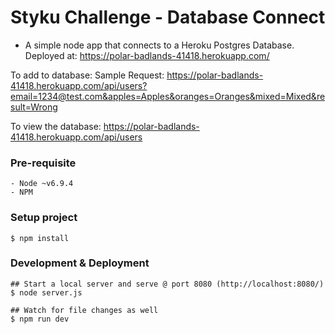 # Styku Challenge - Database Connect

- A simple node app that connects to a Heroku Postgres Database.
Deployed at:  https://polar-badlands-41418.herokuapp.com/

To add to database:
Sample Request: https://polar-badlands-41418.herokuapp.com/api/users?email=1234@test.com&apples=Apples&oranges=Oranges&mixed=Mixed&result=Wrong

To view the database:
https://polar-badlands-41418.herokuapp.com/api/users

### Pre-requisite

    - Node ~v6.9.4
    - NPM

### Setup project

    $ npm install

### Development & Deployment

    ## Start a local server and serve @ port 8080 (http://localhost:8080/)
    $ node server.js

    ## Watch for file changes as well
    $ npm run dev
